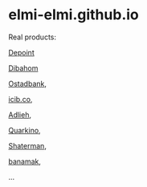 # elmi-elmi.github.io

Real products:

[Depoint](https://store.depoint.ir/%D9%81%D8%B1%D9%88%D8%B4%DA%AF%D8%A7%D9%87-%D8%A2%D9%86%D9%84%D8%A7%DB%8C%D9%86)

[Dibahom](https://www.dibahom.com/search?filter%5B%5D=type.slug+IN+%5B%27advertisements%27%5D&index=content_posts)

[Ostadbank](https://www.ostadbank.com/),

[icib.co](https://icib.co/en),

[Adlieh](https://adlieh.com/), 

[Quarkino](http://quarkino.com/), 

[Shaterman](https://shaterman.ir/),

[banamak](https://banamaknuts.com/),

...
